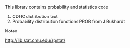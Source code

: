 This library contains probability and statistics code 
1) CDHC distribution test
2) Probability distribution functions PROB from J Bukhardt

Notes 

http://lib.stat.cmu.edu/apstat/

